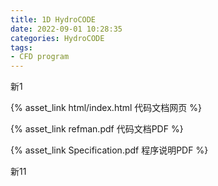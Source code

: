 ```yaml
---
title: 1D HydroCODE
date: 2022-09-01 10:28:35
categories: HydroCODE
tags:
- CFD program
---
```


新1

<!--more-->

{% asset_link html/index.html 代码文档网页 %}

{% asset_link refman.pdf 代码文档PDF %}

{% asset_link Specification.pdf 程序说明PDF %}


新11

